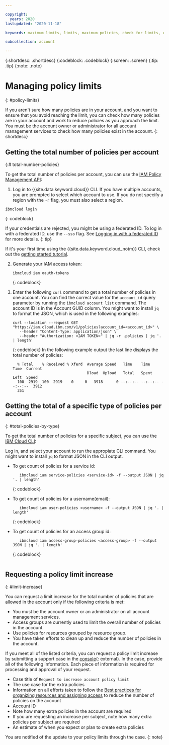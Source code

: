 ```yaml
---

copyright:
  years: 2020
lastupdated: "2020-11-18"

keywords: maximum limits, limits, maximum policies, check for limits, check policy number, increase policy limit, total number of account policies

subcollection: account

---
```



{:shortdesc: .shortdesc}
{:codeblock: .codeblock}
{:screen: .screen}
{:tip: .tip}
{:note: .note}

# Managing policy limits
{: #policy-limits}

If you aren't sure how many policies are in your account, and you want to ensure that you avoid reaching the limit, you can check how many policies are in your account and work to reduce policies as you approach the limit. You must be the account owner or administrator for all account management services to check how many policies exist in the account.
{: shortdesc}

## Getting the total number of policies per account
{:# total-number-policies}

To get the total number of policies per account, you can use the [IAM Policy Management API](/apidocs/iam-policy-management#get-policies-by-attributes):

1. Log in to {{site.data.keyword.cloud}} CLI. If you have multiple accounts, you are prompted to select which account to use. If you do not specify a region with the `-r` flag, you must also select a region.
  ```
  ibmcloud login
  ```
  {: codeblock}

  If your credentials are rejected, you might be using a federated ID. To log in with a federated ID, use the `--sso` flag. See [Logging in with a federated ID](/docs/account?topic=account-federated_id) for more details.
  {: tip}
  
  If it's your first time using the {{site.data.keyword.cloud_notm}} CLI, check out the [getting started tutorial](/docs/cli?topic=cli-getting-started).
  
2. Generate your IAM access token: 
    ```
    ibmcloud iam oauth-tokens
    ```
    {: codeblock}
    
3. Enter the following `curl` command to get a total number of policies in one account. You can find the correct value for the `account_id` query parameter by running the `ibmcloud account list` command. The account ID is in the Account GUID column. You might want to install `jq` to format the JSON, which is used in the following examples: 
    ```
    curl --location --request GET "https://iam.cloud.ibm.com/v1/policies?account_id=<account_id>" \
       --header "Content-Type: application/json" \
       --header "Authorization: <IAM TOKEN>" | jq -r .policies | jq '. | length'
    ```
    {: codeblock} 
In the following example output the last line displays the total number of policies:
    ```
      % Total    % Received % Xferd  Average Speed   Time    Time     Time  Current
                                     Dload  Upload   Total   Spent    Left  Speed
      100  2919  100  2919    0     0   3918      0 --:--:-- --:--:-- --:--:--  3912
      351
    ```
    

## Getting the total of a specific type of policies per account
{: #total-policies-by-type}

To get the total number of policies for a specific subject, you can use the [IBM Cloud CLI](/docs/cli?topic=cli-getting-started):

Log in, and select your account to run the appropiate CLI command. You might want to install `jq` to format JSON in the CLI output.
  
* To get count of policies for a service id:
    ```
       ibmcloud iam service-policies <service-id> -f --output JSON | jq '. | length'
    ```
    {: codeblock}
    
* To get count of policies for a username(email):
    ```
       ibmcloud iam user-policies <username> -f --output JSON | jq '. | length'
    ```
    {: codeblock}
    
* To get count of policies for an access group id:
    ```
       ibmcloud iam access-group-policies <access-group> -f --output JSON | jq '. | length'
    ```
    {: codeblock}
    ```

## Requesting a policy limit increase
{: #limit-increase}

You can request a limit increase for the total number of policies that are allowed in the account only if the following criteria is met: 

* You must be the account owner or an administrator on all account management services.
* Access groups are currently used to limit the overall number of policies in the account.
* Use policies for resources grouped by resource group.
* You have taken efforts to clean up and reduce the number of policies in the account.

If you meet all of the listed criteria, you can request a policy limit increase by submitting a support case in the [console](https://{DomainName}/unifiedsupport/cases/add){: external}. In the case, provide all of the following information. Each piece of information is required for processing and approval of your request.

* Case title of `Request to increase account policy limit`
* The use case for the extra policies
* Information on all efforts taken to follow the [Best practices for organizing resources and assigning access](/docs/account?topic=account-account_setup#how_access) to reduce the number of policies on the account
* Account ID
* Note how many extra policies in the account are required
* If you are requesting an increase per subject, note how many extra policies per subject are required
* An estimate of when you expect or plan to create extra policies

You are notified of the update to your policy limits through the case.
{: note}

